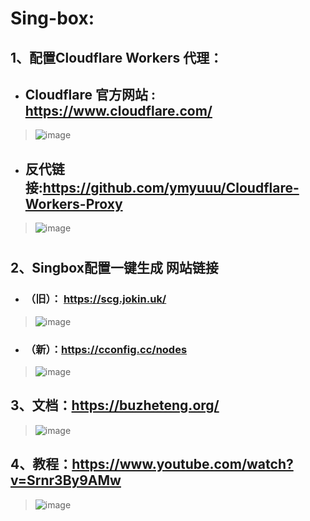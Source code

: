# Sing-box:

## 1、配置Cloudflare Workers 代理：
   * ##  Cloudflare 官方网站 : https://www.cloudflare.com/
     
   > ![image](https://github.com/user-attachments/assets/c73d22a9-f70c-46e3-b415-ec09d8710562)
 
   * ##  反代链接:https://github.com/ymyuuu/Cloudflare-Workers-Proxy
     
   > ![image](https://github.com/user-attachments/assets/94ad6e6f-8c10-4fca-bb45-f17b213c7122)

#   

## 2、Singbox配置一键生成 网站链接
  * ### （旧）： https://scg.jokin.uk/
  
   > ![image](https://github.com/user-attachments/assets/f2a5143f-f3dd-4779-a937-c1fad5b28e86)

   * ###  （新）：https://cconfig.cc/nodes
     
   > ![image](https://github.com/user-attachments/assets/8a78fbdb-a7e9-43bc-8705-a10b2b8bd2ec)

## 3、文档：https://buzheteng.org/

   >![image](https://github.com/user-attachments/assets/79801458-33cc-4e76-86fd-304aba019c35)

## 4、教程：https://www.youtube.com/watch?v=Srnr3By9AMw
   > ![image](https://github.com/user-attachments/assets/fb683be4-a8ad-422c-a0a5-a39d09ce1df4)
